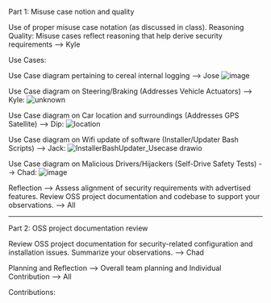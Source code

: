 Part 1: Misuse case notion and quality

Use of proper misuse case notation (as discussed in class).
Reasoning Quality: Misuse cases reflect reasoning that help derive security requirements --> Kyle

Use Cases:


Use Case diagram pertaining to cereal internal logging --> Jose
![image](https://user-images.githubusercontent.com/47230603/134416046-5fdc9ac4-befd-4b1c-9c54-cadaea2d7126.png)




Use Case diagram on Steering/Braking (Addresses Vehicle Actuators) --> Kyle:
![unknown](https://user-images.githubusercontent.com/57100645/134406242-c0b177ca-17c1-44e6-8fc7-49ec8c776d43.png)

Use Case diagram on Car location and surroundings (Addresses GPS Satellite) --> Dip:
![location](https://user-images.githubusercontent.com/25081252/134412296-243eb8c4-ed5c-41e5-98c1-89b0988839b6.png)


Use Case diagram on Wifi update of software (Installer/Updater Bash Scripts) --> Jack:
![InstallerBashUpdater_Usecase drawio](https://user-images.githubusercontent.com/57100645/134409737-4bc44f73-a636-44d8-ba64-b90549b73825.png)

Use Case diagram on Malicious Drivers/Hijackers (Self-Drive Safety Tests) --> Chad:
![image](https://user-images.githubusercontent.com/46686977/134414326-baad766d-6a09-48c2-a685-47ea3a3c5a15.png)


Reflection --> Assess alignment of security requirements with advertised features. Review OSS project documentation and codebase to support your observations. --> All

 -----------------------------------------------------------------------------------
Part 2: OSS project documentation review

Review OSS project documentation for security-related configuration and installation issues. Summarize your observations. --> Chad


Planning and Reflection --> Overall team planning and Individual Contribution  --> All





Contributions:


